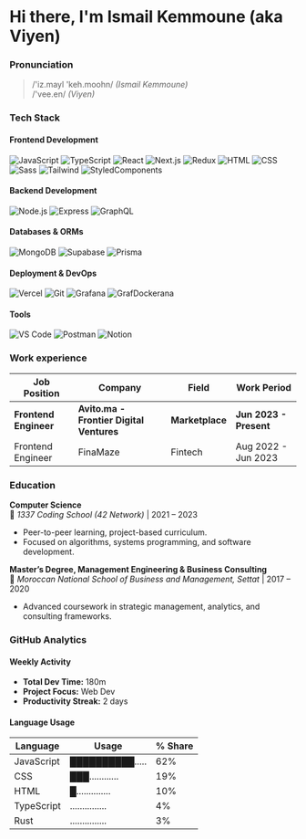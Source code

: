# Hi there, I'm **Ismail Kemmoune** (aka **Viyen**)  

### Pronunciation  
> /'iz.mayl 'keh.moohn/ *(Ismail Kemmoune)*  
> /'vee.en/ *(Viyen)*  

### Tech Stack

#### Frontend Development
![JavaScript](https://skillicons.dev/icons?i=js) ![TypeScript](https://skillicons.dev/icons?i=ts) ![React](https://skillicons.dev/icons?i=react) ![Next.js](https://skillicons.dev/icons?i=nextjs) ![Redux](https://skillicons.dev/icons?i=redux) ![HTML](https://skillicons.dev/icons?i=html) ![CSS](https://skillicons.dev/icons?i=css) ![Sass](https://skillicons.dev/icons?i=sass) ![Tailwind](https://skillicons.dev/icons?i=tailwind) ![StyledComponents](https://skillicons.dev/icons?i=styledcomponents)

#### Backend Development
![Node.js](https://skillicons.dev/icons?i=nodejs) ![Express](https://skillicons.dev/icons?i=expressjs) ![GraphQL](https://skillicons.dev/icons?i=graphql)

#### Databases & ORMs
![MongoDB](https://skillicons.dev/icons?i=mongodb) ![Supabase](https://skillicons.dev/icons?i=supabase) ![Prisma](https://skillicons.dev/icons?i=prisma)

#### Deployment & DevOps
![Vercel](https://skillicons.dev/icons?i=vercel) ![Git](https://skillicons.dev/icons?i=git) ![Grafana](https://skillicons.dev/icons?i=grafana) ![GrafDockerana](https://skillicons.dev/icons?i=docker)

#### Tools
![VS Code](https://skillicons.dev/icons?i=vscode) ![Postman](https://skillicons.dev/icons?i=postman) ![Notion](https://skillicons.dev/icons?i=notion)

### Work experience
| Job Position                  | Company                    | Field                         | Work Period       |
| ----------------------------- | -------------------------- | ----------------------------- | ----------------- |
| **Frontend Engineer** | **Avito.ma - Frontier Digital Ventures** | **Marketplace**    | **Jun 2023 - Present** |
| Frontend Engineer       | FinaMaze                | Fintech                 | Aug 2022 - Jun 2023 |

### Education  
**Computer Science**  
📍 *1337 Coding School (42 Network)* | 2021 – 2023  
- Peer-to-peer learning, project-based curriculum.  
- Focused on algorithms, systems programming, and software development.  

**Master’s Degree, Management Engineering & Business Consulting**  
📍 *Moroccan National School of Business and Management, Settat* | 2017 – 2020  
- Advanced coursework in strategic management, analytics, and consulting frameworks.  

<!--START_STATS-->
### GitHub Analytics

#### Weekly Activity
- **Total Dev Time:** 180m  
- **Project Focus:** Web Dev  
- **Productivity Streak:** 2 days  

#### Language Usage
| Language     | Usage      | % Share |
|--------------|------------|---------|
| JavaScript   | ██████████..... |  62% |
| CSS          | ███............ |  19% |
| HTML         | █.............. |  10% |
| TypeScript   | ............... |   4% |
| Rust         | ............... |   3% |

<!--END_STATS-->
